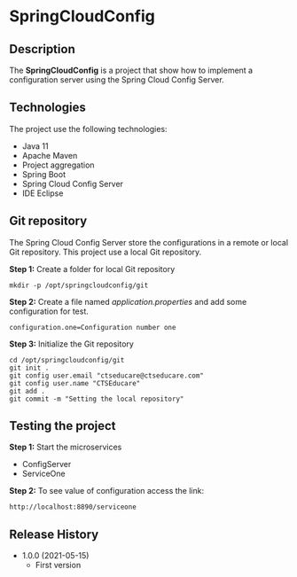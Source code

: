 # SpringCloudConfig

## Description
The **SpringCloudConfig** is a project that show how to implement a configuration server using the Spring Cloud Config Server.

## Technologies
The project use the following technologies:

* Java 11
* Apache Maven
* Project aggregation
* Spring Boot
* Spring Cloud Config Server
* IDE Eclipse

## Git repository
The Spring Cloud Config Server store the configurations in a remote or local Git repository. This project use a local Git repository. 

**Step 1:** Create a folder for local Git repository

```
mkdir -p /opt/springcloudconfig/git
```

**Step 2:** Create a file named *application.properties* and add some configuration for test.

```
configuration.one=Configuration number one
```

**Step 3:** Initialize the Git repository

```
cd /opt/springcloudconfig/git
git init .
git config user.email "ctseducare@ctseducare.com"
git config user.name "CTSEducare"
git add .
git commit -m "Setting the local repository"

```

## Testing the project
**Step 1:** Start the microservices
* ConfigServer
* ServiceOne

**Step 2:** To see value of configuration access the link:

```
http://localhost:8890/serviceone
```

## Release History
* 1.0.0 (2021-05-15)
    * First version
